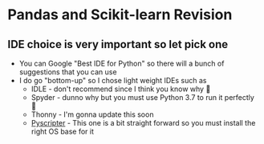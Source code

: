 # Pandas and Scikit-learn Revision

## IDE choice is very important so let pick one
- You can Google "Best IDE for Python" so there will a bunch of suggestions that you can use
- I do go "bottom-up" so I chose light weight IDEs such as 
  - IDLE  - don't recommend since I think you know why :grimacing:
  - Spyder - dunno why but you must use Python 3.7 to run it perfectly :grimacing:
  - Thonny - I'm gonna update this soon
  - [Pyscripter](https://softfamous.com/portable-pyscripter/) - This one is a bit straight forward so you must install the right OS base for it
